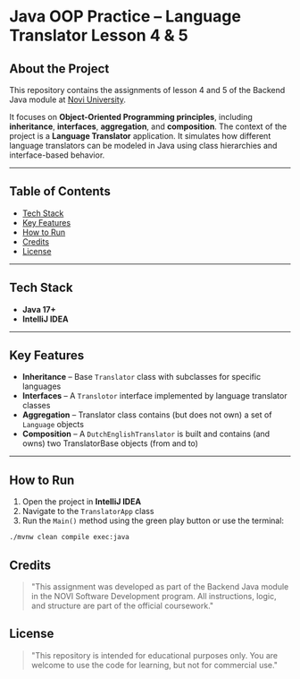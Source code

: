 # Java OOP Practice – Language Translator Lesson 4 & 5

## About the Project

This repository contains the assignments of lesson 4 and 5 of the Backend Java module at [Novi University](https://www.novi.nl). 

It focuses on **Object-Oriented Programming principles**, including **inheritance**, **interfaces**, **aggregation**, and **composition**.
The context of the project is a **Language Translator** application. It simulates how different language translators can be modeled in Java using class hierarchies and interface-based behavior. 

---

## Table of Contents

- [Tech Stack](#tech-stack)
- [Key Features](#key-features)
- [How to Run](#how-to-run)
- [Credits](#credits)
- [License](#license)

---

## Tech Stack

- **Java 17+**
- **IntelliJ IDEA**

---

## Key Features

- **Inheritance** – Base `Translator` class with subclasses for specific languages
- **Interfaces** – A `Translotor` interface implemented by language translator classes
- **Aggregation** – Translator class contains (but does not own) a set of `Language` objects
- **Composition** – A `DutchEnglishTranslator` is built and contains (and owns) two TranslatorBase objects (from and to)

---

## How to Run

1. Open the project in **IntelliJ IDEA**
2. Navigate to the `TranslatorApp` class
3. Run the `Main()` method using the green play button or use the terminal:
```bash
./mvnw clean compile exec:java
```

## Credits
> "This assignment was developed as part of the Backend Java module in the NOVI Software Development program. All instructions, logic, and structure are part of the official coursework."

## License
> "This repository is intended for educational purposes only. You are welcome to use the code for learning, but not for commercial use."